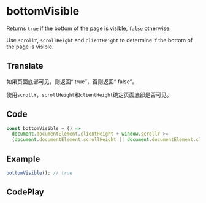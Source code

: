 # bottomVisible

Returns `true` if the bottom of the page is visible, `false` otherwise.

Use `scrollY`, `scrollHeight` and `clientHeight` to determine if the bottom of the page is visible.

## Translate

如果页面底部可见，则返回“ true”，否则返回“ false”。

使用`scrollY`，`scrollHeight`和`clientHeight`确定页面底部是否可见。

## Code

```js
const bottomVisible = () =>
  document.documentElement.clientHeight + window.scrollY >=
  (document.documentElement.scrollHeight || document.documentElement.clientHeight);
```

## Example

```js
bottomVisible(); // true
```

## CodePlay

<template>
  <code-play codeplay-id="" />
</template>
